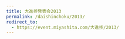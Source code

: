 ```yaml
---
title: 大進捗発表会2013
permalink: /daishinchoku/2013/
redirect_to:
  - https://event.miyashita.com/大進捗/2013/
---
```

